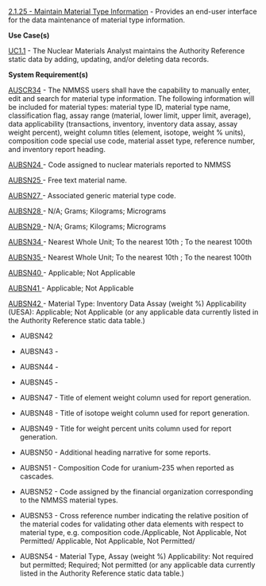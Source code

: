<a href="https://dev.azure.com/Link-Technologies/NMMSS%20Requirements/_workitems/edit/113/" target="_blank">2.1.25 - Maintain Material Type Information</a> - Provides an end-user interface for the data maintenance of material type information.


**Use Case(s)**

<a href="https://dev.azure.com/Link-Technologies/NMMSS%20Requirements/_workitems/edit/10/" target="_blank">UC1.1</a> - The Nuclear Materials Analyst maintains the Authority Reference static data by adding, updating, and/or deleting data records.

**System Requirement(s)**

<a href="https://dev.azure.com/Link-Technologies/NMMSS%20Requirements/_workitems/edit/389/" target="_blank">AUSCR34</a>  - The NMMSS users shall have the capability to manually enter, edit and search for material type information. The following information will be included for material types: material type ID, material type name, classification flag, assay range (material, lower limit, upper limit, average), data applicability (transactions, inventory, inventory data assay, assay weight percent), weight column titles (element, isotope, weight % units), composition code special use code, material asset type, reference number, and inventory report heading.

<a href="https://dev.azure.com/Link-Technologies/NMMSS%20Requirements/_workitems/edit/390/" target="_blank">AUBSN24 </a> - Code assigned to nuclear materials reported to NMMSS

<a href="https://dev.azure.com/Link-Technologies/NMMSS%20Requirements/_workitems/edit/391/" target="_blank">AUBSN25 </a> - Free text material name.

<a href="https://dev.azure.com/Link-Technologies/NMMSS%20Requirements/_workitems/edit/392/" target="_blank">AUBSN27 </a> - Associated generic material type code.


<a href="https://dev.azure.com/Link-Technologies/NMMSS%20Requirements/_workitems/edit/393/" target="_blank">AUBSN28 </a> - N/A; Grams; Kilograms; Micrograms

<a href="https://dev.azure.com/Link-Technologies/NMMSS%20Requirements/_workitems/edit/394/" target="_blank">AUBSN29 </a> - N/A; Grams; Kilograms; Micrograms


<a href="https://dev.azure.com/Link-Technologies/NMMSS%20Requirements/_workitems/edit/395/" target="_blank">AUBSN34 </a> - Nearest Whole Unit; To the nearest 10th ; To the nearest 100th

<a href="https://dev.azure.com/Link-Technologies/NMMSS%20Requirements/_workitems/edit/396/" target="_blank">AUBSN35 </a> - Nearest Whole Unit; To the nearest 10th ; To the nearest 100th


<a href="https://dev.azure.com/Link-Technologies/NMMSS%20Requirements/_workitems/edit/397/" target="_blank">AUBSN40 </a> - Applicable; Not Applicable

<a href="https://dev.azure.com/Link-Technologies/NMMSS%20Requirements/_workitems/edit/398/" target="_blank">AUBSN41 </a> - Applicable; Not Applicable

<a href="https://dev.azure.com/Link-Technologies/NMMSS%20Requirements/_workitems/edit/399/" target="_blank">AUBSN42 </a> - Material Type: Inventory Data Assay (weight %) Applicability (UESA): Applicable; Not Applicable (or any applicable data currently listed in the Authority Reference static data table.)



- AUBSN42 
- AUBSN43 -

- AUBSN44 -

- AUBSN45 -

- AUBSN47 - Title of element weight column used for report generation.

- AUBSN48 - Title of isotope weight column used for report generation.

- AUBSN49 - Title for weight percent units column used for report generation.

- AUBSN50 - Additional heading narrative for some reports.

- AUBSN51 - Composition Code for uranium-235 when reported as cascades.

- AUBSN52 - Code assigned by the financial organization corresponding to the NMMSS material types.

- AUBSN53 - Cross reference number indicating the relative position of the material codes for validating other data elements with respect to material type, e.g. composition code./Applicable, Not Applicable, Not Permitted/ Applicable, Not Applicable, Not Permitted/

- AUBSN54 - Material Type, Assay (weight %) Applicability: Not required but permitted; Required; Not permitted (or any applicable data currently listed in the Authority Reference static data table.)